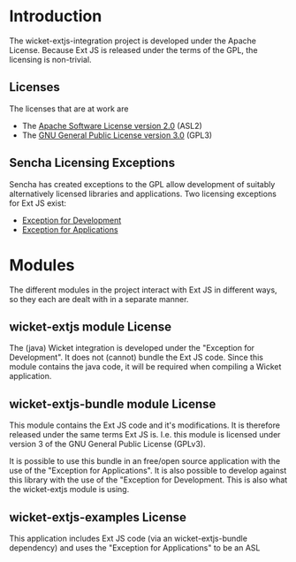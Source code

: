 # Introduction #

The wicket-extjs-integration project is developed under the Apache License.  Because Ext JS is released under the terms of the GPL, the licensing is non-trivial.

## Licenses ##
The licenses that are at work are
  * The [Apache Software License version 2.0](http://www.apache.org/licenses/LICENSE-2.0) (ASL2)
  * The [GNU General Public License version 3.0](http://www.gnu.org/licenses/gpl-3.0.html) (GPL3)

## Sencha Licensing Exceptions ##
Sencha has created exceptions to the GPL allow development of suitably alternatively licensed libraries and applications.  Two licensing exceptions for Ext JS exist:
  * [Exception for Development](http://www.sencha.com/legal/open-source-faq/open-source-license-exception-for-development/)
  * [Exception for Applications](http://www.sencha.com/legal/open-source-faq/open-source-license-exception-for-applications/)


# Modules #
The different modules in the project interact with Ext JS in different ways, so they each are dealt with in a separate manner.

## wicket-extjs module License ##

The (java) Wicket integration is developed under the "Exception for Development".  It does not (cannot) bundle the Ext JS code.  Since this module contains the java code, it will be required when compiling a Wicket application.

## wicket-extjs-bundle module License ##

This module contains the Ext JS code and it's modifications.  It is therefore released under the same terms Ext JS is.  I.e. this module is licensed under version 3 of the GNU General Public License (GPLv3).

It is possible to use this bundle in an free/open source application with the use of the "Exception for Applications".  It is also possible to develop against this library with the use of the "Exception for Development. This is also what the wicket-extjs module is using.

## wicket-extjs-examples License ##

This application includes Ext JS code (via an wicket-extjs-bundle dependency) and uses the "Exception for Applications" to be an ASL